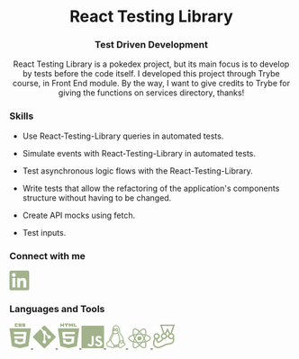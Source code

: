 <h1 align="center">React Testing Library</h1>
<h3 align="center">Test Driven Development</h3>

<p align="center">React Testing Library is a pokedex project, but its main focus is to develop by tests before the code itself. I developed this project through Trybe course, in Front End module. By the way, I want to give credits to Trybe for giving the functions on services directory, thanks!
</p>

<h3 align="left">Skills</h3>

- Use React-Testing-Library queries in automated tests.

- Simulate events with React-Testing-Library in automated tests.

- Test asynchronous logic flows with the React-Testing-Library.

- Write tests that allow the refactoring of the application's components structure without having to be changed.

- Create API mocks using fetch.

- Test inputs.

<h3 align="left">Connect with me</h3>
<p align="left">
<a href="https://linkedin.com/in/larissa-julia-araújo" target="blank"><img align="center" src="src/images/Linkedin.png" alt="larissa-julia-araújo"/></a>
</p>

<h3 align="left">Languages and Tools</h3>
<p align="left"> <a href="https://www.w3schools.com/css/" target="_blank" rel="noreferrer"> <img src="src/images/CSS.png" alt="css3"/> </a> <a href="https://git-scm.com/" target="_blank" rel="noreferrer"> <img src="src/images/Git.png" alt="git"/> </a> <a href="https://www.w3.org/html/" target="_blank" rel="noreferrer"> <img src="src/images/HTML.png" alt="html5"/> </a> <a href="https://developer.mozilla.org/en-US/docs/Web/JavaScript" target="_blank" rel="noreferrer"> <img src="src/images/JS.png" alt="javascript"/> </a> <a href="https://www.linux.org/" target="_blank" rel="noreferrer"> <img src="src/images/Linux.png" alt="linux"/> </a> <a href="https://reactjs.org/" target="_blank" rel="noreferrer"> <img src="src/images/ReactJs.png" alt="react"/> </a> <a href="https://jestjs.io/pt-BR/" target="_blank" rel="noreferrer"> <img src="src/images/Jest.png" alt="jest"/> </a> </p>